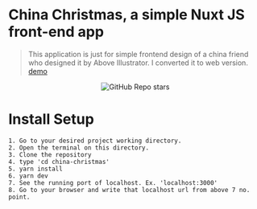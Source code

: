 # China Christmas, a simple Nuxt JS front-end app

> This application is just for simple frontend design of a china friend who designed it by Above Illustrator. I converted it to web version. <a href="https://china-christmas.vercel.app/">demo</a>
<p align="center">
	<img alt="GitHub Repo stars" src="https://img.shields.io/github/stars/Miltonbhowmick/china-christmas">
</p>

# Install Setup
```
1. Go to your desired project working directory.
2. Open the terminal on this directory.
3. Clone the repository
4. type 'cd china-christmas'
5. yarn install
6. yarn dev
7. See the running port of localhost. Ex. 'localhost:3000'
8. Go to your browser and write that localhost url from above 7 no. point.
```
